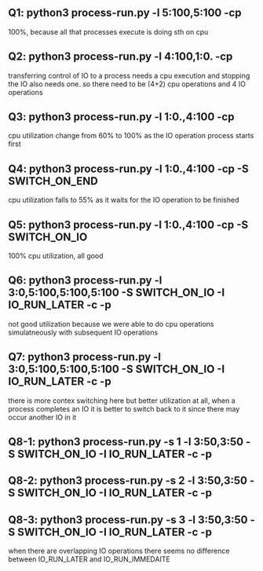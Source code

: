 ## Q1: python3 process-run.py -l 5:100,5:100 -cp
100%, because all that processes execute is doing sth on cpu

## Q2: python3 process-run.py -l 4:100,1:0. -cp
transferring control of IO to a process needs a cpu execution and stopping the IO also needs one. so there need to be (4+2) cpu operations and 4 IO operations

## Q3: python3 process-run.py -l 1:0.,4:100 -cp
cpu utilization change from 60% to 100% as the IO operation process starts first

## Q4: python3 process-run.py -l 1:0.,4:100 -cp -S SWITCH_ON_END
cpu utilization falls to 55% as it waits for the IO operation to be finished

## Q5: python3 process-run.py -l 1:0.,4:100 -cp -S SWITCH_ON_IO
100% cpu utilization, all good

## Q6: python3 process-run.py -l 3:0,5:100,5:100,5:100 -S SWITCH_ON_IO -I IO_RUN_LATER -c -p
not good utilization because we were able to do cpu operations simulatneously with subsequent IO operations

## Q7: python3 process-run.py -l 3:0,5:100,5:100,5:100 -S SWITCH_ON_IO -I IO_RUN_LATER -c -p
there is more contex switching here but better utilization at all, when a process completes an IO it is better to switch back to it since there may occur another IO in it

## Q8-1: python3 process-run.py -s 1 -l 3:50,3:50 -S SWITCH_ON_IO -I IO_RUN_LATER -c -p
## Q8-2: python3 process-run.py -s 2 -l 3:50,3:50 -S SWITCH_ON_IO -I IO_RUN_LATER -c -p
## Q8-3: python3 process-run.py -s 3 -l 3:50,3:50 -S SWITCH_ON_IO -I IO_RUN_LATER -c -p
when there are overlapping IO operations there seems no difference between IO_RUN_LATER and IO_RUN_IMMEDAITE



